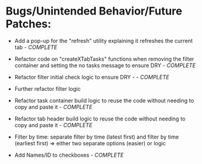 # Bugs/Unintended Behavior/Future Patches:

- Add a pop-up for the "refresh" utility explaining it refreshes the current tab - *COMPLETE*

- Refactor code on "createXTabTasks" functions when removing the filter container and setting the no tasks message to ensure DRY - *COMPLETE*

- Refactor filter initial check logic to ensure DRY - - *COMPLETE*

- Further refactor filter logic

- Refactor task container build logic to reuse the code without needing to copy and paste it - *COMPLETE*

- Refactor tab header build logic to reuse the code without needing to copy and paste it - *COMPLETE*

- Filter by time: separate filter by time (latest first) and filter by time (earliest first) => either two separate options (easier) or logic 

- Add Names/ID to checkboxes - *COMPLETE*
